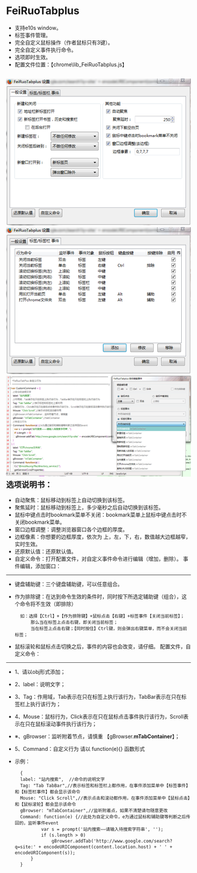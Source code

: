 FeiRuoTabplus
============
 - 支持e10s window。
 - 标签事件管理。
 - 完全自定义鼠标操作（作者鼠标只有3键）。
 - 完全自定义事件执行命令。
 - 选项即时生效。
 - 配置文件位置：【chrome\lib\_FeiRuoTabplus.js】
 
 ![](1.png)
 ![](2.png)
 ![](3.png)
选项说明书：
--------------

 - 自动聚焦：鼠标移动到标签上自动切换到该标签。
 - 聚焦延时：鼠标移动到标签上，多少毫秒之后自动切换到该标签。
 - 鼠标中键点击时bookmark菜单不关闭：bookmark菜单上鼠标中键点击时不关闭bookmark菜单。
 - 窗口边框调整：调整浏览器窗口各个边框的厚度。
 - 边框像素：你想要的边框厚度，依次为 上，左，下，右，数值越大边框越窄，实时生效。
 - 还原默认值：还原默认值。
 - 自定义命令：打开配置文件，对自定义事件命令进行编辑（增加，删除）。
事件编辑，添加窗口：
--------------

- 键盘辅助键：三个键盘辅助键，可以任意组合。
- 作为排除键：在达到命令生效的条件时，同时按下所选定辅助键（组合），这个命令将不生效（即排除）

		如：选择【Ctrl】+【作为排除键】+鼠标点击【右键】+标签事件【关闭当前标签】；
			那么当在标签上点击右键，即关闭当前标签；
			当在标签上点击右键；【同时按住】Ctrl键，则会弹出右键菜单，而不会关闭当前标签；
- 鼠标滚轮和鼠标点击切换之后，事件的内容也会改变，请仔细。
配置文件，自定义命令：
--------------

- 1、请以obj形式添加；
- 2、label：说明文字；
- 3、Tag：作用域，Tab表示在只在标签上执行该行为，TabBar表示在只在标签栏上执行该行为；
- 4、Mouse：鼠标行为，Click表示在只在鼠标点击事件执行该行为，Scroll表示在只在鼠标滚动事件执行该行为；
- ※、gBrowser：监听附着节点，请慎重 【gBrowser.**mTabContainer**】；
- 5、Command：自定义行为 请以 function(e){} 函数形式
- 示例：

		{
		label: "站内搜索",	//命令的说明文字
		Tag: "Tab TabBar",//表示标签和标签栏上都作用，在事件添加菜单中【标签事件】和【标签栏事件】都会显示该命令
		Mouse: "Click Scroll",//表示点击和滚动都作用，在事件添加菜单中【鼠标点击】和【鼠标滚轮】都会显示该命令
		gBrowser: "mTabContainer",//监听附着点，如果不清楚请勿随意更改
		Command: function(e) {//此处为自定义命令，e为通过鼠标和辅助键等判断之后传回的，监听事件event
				var s = prompt('站内搜索——请输入待搜索字符串', '');
				if (s.length > 0)
					gBrowser.addTab('http://www.google.com/search?q=site:' + encodeURIComponent(content.location.host) + ' ' + encodeURIComponent(s));
			}
		}